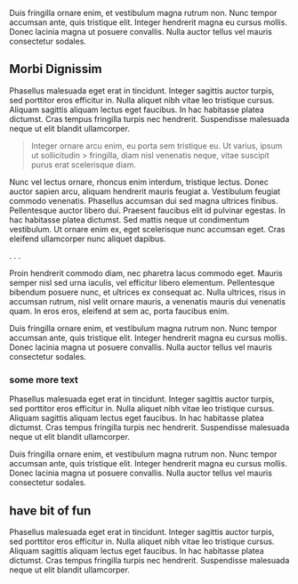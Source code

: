 Duis fringilla ornare enim, et vestibulum magna rutrum non. Nunc tempor accumsan ante, quis tristique elit. Integer hendrerit magna eu cursus mollis. Donec lacinia magna ut posuere convallis. Nulla auctor tellus vel mauris consectetur sodales.

## Morbi Dignissim

Phasellus malesuada eget erat in tincidunt. Integer sagittis auctor turpis, sed porttitor eros efficitur in. Nulla aliquet nibh vitae leo tristique cursus. Aliquam sagittis aliquam lectus eget faucibus. In hac habitasse platea dictumst. Cras tempus fringilla turpis nec hendrerit. Suspendisse malesuada neque ut elit blandit ullamcorper.

> Integer ornare arcu enim, eu porta sem tristique eu. Ut varius, ipsum ut sollicitudin > fringilla, diam nisl venenatis neque, vitae suscipit purus erat scelerisque diam.

Nunc vel lectus ornare, rhoncus enim interdum, tristique lectus. Donec auctor sapien arcu, aliquam hendrerit mauris feugiat a. Vestibulum feugiat commodo venenatis. Phasellus accumsan dui sed magna ultrices finibus. Pellentesque auctor libero dui. Praesent faucibus elit id pulvinar egestas. In hac habitasse platea dictumst. Sed mattis neque ut condimentum vestibulum. Ut ornare enim ex, eget scelerisque nunc accumsan eget. Cras eleifend ullamcorper nunc aliquet dapibus.

. . .

Proin hendrerit commodo diam, nec pharetra lacus commodo eget. Mauris semper nisl sed urna iaculis, vel efficitur libero elementum. Pellentesque bibendum posuere nunc, et ultrices ex consequat ac. Nulla ultrices, risus in accumsan rutrum, nisl velit ornare mauris, a venenatis mauris dui venenatis quam. In eros eros, eleifend at sem ac, porta faucibus enim.

Duis fringilla ornare enim, et vestibulum magna rutrum non. Nunc tempor accumsan ante, quis tristique elit. Integer hendrerit magna eu cursus mollis. Donec lacinia magna ut posuere convallis. Nulla auctor tellus vel mauris consectetur sodales.

### some more text

Phasellus malesuada eget erat in tincidunt. Integer sagittis auctor turpis, sed porttitor eros efficitur in. Nulla aliquet nibh vitae leo tristique cursus. Aliquam sagittis aliquam lectus eget faucibus. In hac habitasse platea dictumst. Cras tempus fringilla turpis nec hendrerit. Suspendisse malesuada neque ut elit blandit ullamcorper.

Duis fringilla ornare enim, et vestibulum magna rutrum non. Nunc tempor accumsan ante, quis tristique elit. Integer hendrerit magna eu cursus mollis. Donec lacinia magna ut posuere convallis. Nulla auctor tellus vel mauris consectetur sodales.

## have bit of fun

Phasellus malesuada eget erat in tincidunt. Integer sagittis auctor turpis, sed porttitor eros efficitur in. Nulla aliquet nibh vitae leo tristique cursus. Aliquam sagittis aliquam lectus eget faucibus. In hac habitasse platea dictumst. Cras tempus fringilla turpis nec hendrerit. Suspendisse malesuada neque ut elit blandit ullamcorper.
